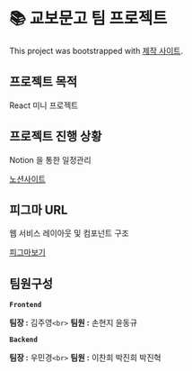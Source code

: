 # 📚 교보문고 팀 프로젝트

This project was bootstrapped with [제작 사이트](https://github.com/douglasyoon/kyobo).

## 프로젝트 목적

React 미니 프로젝트

## 프로젝트 진행 상황

Notion 을 통한 일정관리

[노션사이트](https://star-mat-4a8.notion.site/FE-694d9f79219544a9ad1308f5301182fe)

## 피그마 URL

웹 서비스 레이아웃 및 컴포넌트 구조

[피그마보기](https://www.figma.com/file/s5UI5AsMUmH8A4PR3bARCQ/%EA%B5%90%EB%B3%B4%EB%AC%B8%EA%B3%A0-%EC%99%80%EC%9D%B4%EC%96%B4%ED%94%84%EB%A0%88%EC%9E%84?node-id=11%3A1787&t=zfEqVRPinGcyjwNZ-1)

## 팀원구성

**`Frontend`**

**팀장 :** 김주영`<br>`
**팀원 :** 손현지 윤동규

**`Backend`**

**팀장 :** 우민경`<br>`
**팀원 :** 이찬희 박진희 박진혁
